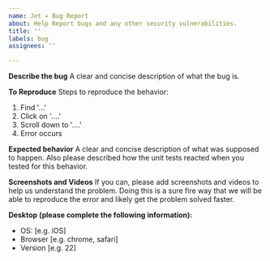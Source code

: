 ```yaml
---
name: Jet ✈️ Bug Report
about: Help Report bugs and any other security vulnerabilities.
title: ''
labels: bug
assignees: ''

---
```


**Describe the bug**
A clear and concise description of what the bug is.

**To Reproduce**
Steps to reproduce the behavior:
1. Find  '...'
2. Click on '....'
3. Scroll down to '....'
4. Error occurs

**Expected behavior**
A clear and concise description of what was supposed to happen. Also please described how the 
unit tests reacted when you tested for this behavior.

**Screenshots and Videos**
If you can, please add screenshots and videos to help us understand the problem.
Doing this is a sure fire way that we will be able to reproduce the error and likely get
the problem solved faster.

**Desktop (please complete the following information):**
 - OS: [e.g. iOS]
 - Browser [e.g. chrome, safari]
 - Version [e.g. 22]
